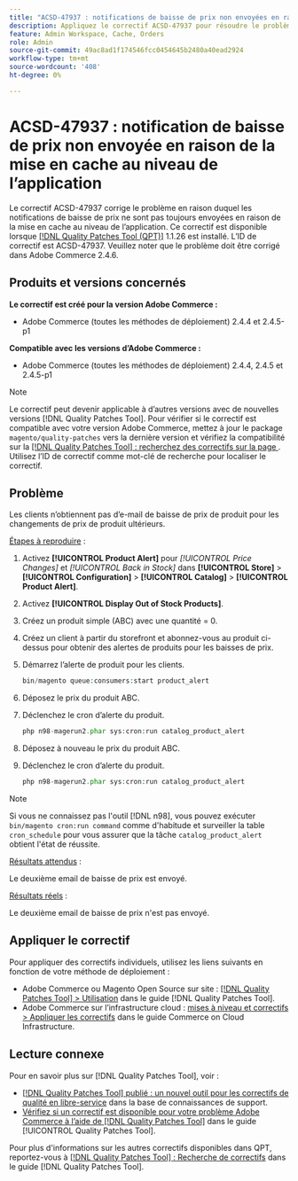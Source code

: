 ```yaml
---
title: "ACSD-47937 : notifications de baisse de prix non envoyées en raison de la mise en cache au niveau de l’application"
description: Appliquez le correctif ACSD-47937 pour résoudre le problème Adobe Commerce en raison duquel les notifications de baisse de prix ne sont pas toujours envoyées en raison de la mise en cache au niveau de l’application.
feature: Admin Workspace, Cache, Orders
role: Admin
source-git-commit: 49ac8ad1f174546fcc0454645b2480a40ead2924
workflow-type: tm+mt
source-wordcount: '408'
ht-degree: 0%

---
```


# ACSD-47937 : notification de baisse de prix non envoyée en raison de la mise en cache au niveau de l’application

Le correctif ACSD-47937 corrige le problème en raison duquel les notifications de baisse de prix ne sont pas toujours envoyées en raison de la mise en cache au niveau de l’application. Ce correctif est disponible lorsque [[!DNL Quality Patches Tool (QPT)]](https://experienceleague.adobe.com/en/docs/commerce-knowledge-base/kb/announcements/commerce-announcements/magento-quality-patches-released-new-tool-to-self-serve-quality-patches) 1.1.26 est installé. L’ID de correctif est ACSD-47937. Veuillez noter que le problème doit être corrigé dans Adobe Commerce 2.4.6.

## Produits et versions concernés

**Le correctif est créé pour la version Adobe Commerce :**

* Adobe Commerce (toutes les méthodes de déploiement) 2.4.4 et 2.4.5-p1

**Compatible avec les versions d’Adobe Commerce :**

* Adobe Commerce (toutes les méthodes de déploiement) 2.4.4, 2.4.5 et 2.4.5-p1

>[!NOTE]
>
>Le correctif peut devenir applicable à d’autres versions avec de nouvelles versions [!DNL Quality Patches Tool]. Pour vérifier si le correctif est compatible avec votre version Adobe Commerce, mettez à jour le package `magento/quality-patches` vers la dernière version et vérifiez la compatibilité sur la [[!DNL Quality Patches Tool] : recherchez des correctifs sur la page ](https://experienceleague.adobe.com/tools/commerce-quality-patches/index.html). Utilisez l’ID de correctif comme mot-clé de recherche pour localiser le correctif.

## Problème

Les clients n’obtiennent pas d’e-mail de baisse de prix de produit pour les changements de prix de produit ultérieurs.

<u>Étapes à reproduire</u> :

1. Activez **[!UICONTROL Product Alert]** pour *[!UICONTROL Price Changes]* et *[!UICONTROL Back in Stock]* dans **[!UICONTROL Store]** > **[!UICONTROL Configuration]** > **[!UICONTROL Catalog]** > **[!UICONTROL Product Alert]**.
1. Activez **[!UICONTROL Display Out of Stock Products]**.
1. Créez un produit simple (ABC) avec une quantité = 0.
1. Créez un client à partir du storefront et abonnez-vous au produit ci-dessus pour obtenir des alertes de produits pour les baisses de prix.
1. Démarrez l’alerte de produit pour les clients.

   ```PHP
   bin/magento queue:consumers:start product_alert
   ```

1. Déposez le prix du produit ABC.
1. Déclenchez le cron d’alerte du produit.

   ```PHP
   php n98-magerun2.phar sys:cron:run catalog_product_alert
   ```

1. Déposez à nouveau le prix du produit ABC.
1. Déclenchez le cron d’alerte du produit.

   ```PHP
   php n98-magerun2.phar sys:cron:run catalog_product_alert
   ```

>[!NOTE]
>
>Si vous ne connaissez pas l&#39;outil [!DNL n98], vous pouvez exécuter `bin/magento cron:run command` comme d&#39;habitude et surveiller la table `cron_schedule` pour vous assurer que la tâche `catalog_product_alert` obtient l&#39;état de réussite.

<u>Résultats attendus</u> :

Le deuxième email de baisse de prix est envoyé.

<u>Résultats réels</u> :

Le deuxième email de baisse de prix n&#39;est pas envoyé.

## Appliquer le correctif

Pour appliquer des correctifs individuels, utilisez les liens suivants en fonction de votre méthode de déploiement :

* Adobe Commerce ou Magento Open Source sur site : [[!DNL Quality Patches Tool] > Utilisation](https://experienceleague.adobe.com/docs/commerce-operations/tools/quality-patches-tool/usage.html) dans le guide [!DNL Quality Patches Tool].
* Adobe Commerce sur l’infrastructure cloud : [mises à niveau et correctifs > Appliquer les correctifs](https://experienceleague.adobe.com/docs/commerce-cloud-service/user-guide/develop/upgrade/apply-patches.html) dans le guide Commerce on Cloud Infrastructure.

## Lecture connexe

Pour en savoir plus sur [!DNL Quality Patches Tool], voir :

* [[!DNL Quality Patches Tool] publié : un nouvel outil pour les correctifs de qualité en libre-service](https://experienceleague.adobe.com/en/docs/commerce-knowledge-base/kb/announcements/commerce-announcements/magento-quality-patches-released-new-tool-to-self-serve-quality-patches) dans la base de connaissances de support.
* [Vérifiez si un correctif est disponible pour votre problème Adobe Commerce à l’aide de  [!DNL Quality Patches Tool]](/help/tools/quality-patches-tool/patches-available-in-qpt/check-patch-for-magento-issue-with-magento-quality-patches.md) dans le guide [!UICONTROL Quality Patches Tool].


Pour plus d&#39;informations sur les autres correctifs disponibles dans QPT, reportez-vous à [[!DNL Quality Patches Tool] : Recherche de correctifs](https://experienceleague.adobe.com/tools/commerce-quality-patches/index.html) dans le guide [!DNL Quality Patches Tool].
